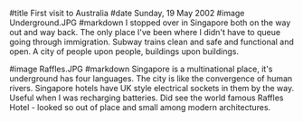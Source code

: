 #title First visit to Australia
#date Sunday, 19 May 2002
#image Underground.JPG
#markdown
I stopped over in Singapore both on the way out and way back. The only place I've been where I didn't have to queue going through immigration. Subway trains clean and safe and functional and open. A city of people upon people, buildings upon buildings.

#image Raffles.JPG
#markdown
Singapore is a multinational place, it's underground has four languages. The city is like the convergence of human rivers. Singapore hotels have UK style electrical sockets in them by the way. Useful when I was recharging batteries. Did see the world famous Raffles Hotel - looked so out of place and small among modern architectures.
